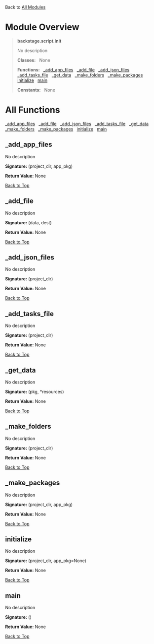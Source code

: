 Back to [All Modules](https://github.com/pyrustic/backstage/blob/master/docs/modules/README.md#readme)

# Module Overview

> **backstage.script.init**
> 
> No description
>
> **Classes:** &nbsp; None
>
> **Functions:** &nbsp; [\_add\_app\_files](#_add_app_files) &nbsp; [\_add\_file](#_add_file) &nbsp; [\_add\_json\_files](#_add_json_files) &nbsp; [\_add\_tasks\_file](#_add_tasks_file) &nbsp; [\_get\_data](#_get_data) &nbsp; [\_make\_folders](#_make_folders) &nbsp; [\_make\_packages](#_make_packages) &nbsp; [initialize](#initialize) &nbsp; [main](#main)
>
> **Constants:** &nbsp; None

# All Functions
[\_add\_app\_files](#_add_app_files) &nbsp; [\_add\_file](#_add_file) &nbsp; [\_add\_json\_files](#_add_json_files) &nbsp; [\_add\_tasks\_file](#_add_tasks_file) &nbsp; [\_get\_data](#_get_data) &nbsp; [\_make\_folders](#_make_folders) &nbsp; [\_make\_packages](#_make_packages) &nbsp; [initialize](#initialize) &nbsp; [main](#main)

## \_add\_app\_files
No description



**Signature:** (project\_dir, app\_pkg)



**Return Value:** None

[Back to Top](#module-overview)


## \_add\_file
No description



**Signature:** (data, dest)



**Return Value:** None

[Back to Top](#module-overview)


## \_add\_json\_files
No description



**Signature:** (project\_dir)



**Return Value:** None

[Back to Top](#module-overview)


## \_add\_tasks\_file
No description



**Signature:** (project\_dir)



**Return Value:** None

[Back to Top](#module-overview)


## \_get\_data
No description



**Signature:** (pkg, \*resources)



**Return Value:** None

[Back to Top](#module-overview)


## \_make\_folders
No description



**Signature:** (project\_dir)



**Return Value:** None

[Back to Top](#module-overview)


## \_make\_packages
No description



**Signature:** (project\_dir, app\_pkg)



**Return Value:** None

[Back to Top](#module-overview)


## initialize
No description



**Signature:** (project\_dir, app\_pkg=None)



**Return Value:** None

[Back to Top](#module-overview)


## main
No description



**Signature:** ()



**Return Value:** None

[Back to Top](#module-overview)


